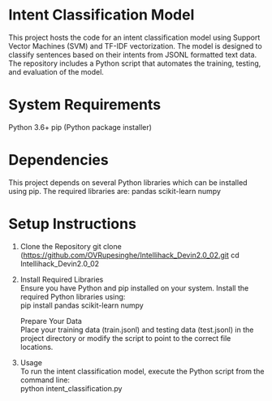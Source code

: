 # Intent Classification Model
This project hosts the code for an intent classification model using Support Vector Machines (SVM) and TF-IDF vectorization. The model is designed to classify sentences based on their intents from JSONL formatted text data. The repository includes a Python script that automates the training, testing, and evaluation of the model.

# System Requirements
Python 3.6+
pip (Python package installer)

# Dependencies
This project depends on several Python libraries which can be installed using pip. The required libraries are:
  pandas
  scikit-learn
  numpy
# Setup Instructions
1. Clone the Repository
  git clone (https://github.com/OVRupesinghe/Intellihack_Devin2.0_02.git
cd Intellihack_Devin2.0_02

2. Install Required Libraries<br>
  Ensure you have Python and pip installed on your system. Install the required Python libraries using:<br>
 	 pip install pandas scikit-learn numpy</p>
  Prepare Your Data<br>
    Place your training data (train.jsonl) and testing data (test.jsonl) in the project directory or modify the script to point to the correct file locations.
   
3. Usage<br>
  To run the intent classification model, execute the Python script from the command line:<br>
  python intent_classification.py

